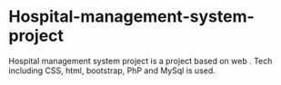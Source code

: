 # Hospital-management-system-project
Hospital management system project is a project based on web . Tech including CSS, html, bootstrap, PhP and MySql is used.
